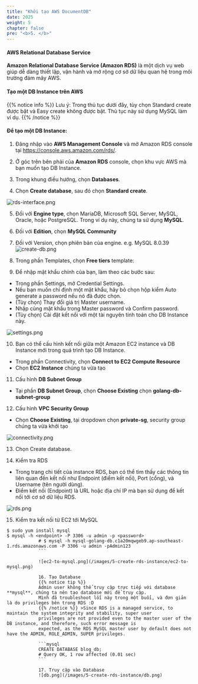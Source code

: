 ```yaml
---
title: "Khởi tạo AWS DocumentDB"
date: 2025
weight: 5
chapter: false
pre: "<b>5. </b>"
---
```


#### AWS Relational Database Service

**Amazon Relational Database Service (Amazon RDS)** là một dịch vụ web giúp dễ dàng thiết lập, vận hành và mở rộng cơ sở
dữ liệu quan hệ trong môi trường đám mây AWS.

#### Tạo một DB Instance trên AWS

{{% notice info %}}
Lưu ý: Trong thủ tục dưới đây, tùy chọn Standard create được bật và Easy create không được bật. Thủ tục này sử dụng
MySQL làm ví dụ.
{{% /notice %}}

#### Để tạo một DB Instance:

1. Đăng nhập vào **AWS Management Console** và mở Amazon RDS console tại https://console.aws.amazon.com/rds/.

2. Ở góc trên bên phải của **Amazon RDS** console, chọn khu vực AWS mà bạn muốn tạo DB Instance.

3. Trong khung điều hướng, chọn **Databases**.

4. Chọn **Create database**, sau đó chọn **Standard create**.

![rds-interface.png](/images/5-create-rds-instance/rds-interface.png)

5. Đối với **Engine type**, chọn MariaDB, Microsoft SQL Server, MySQL, Oracle, hoặc PostgreSQL. Trong ví dụ này, chúng
ta sử dụng **MySQL**.

6. Đối với **Edition**, chọn **MySQL Community**

7. Đối với Version, chọn phiên bản của engine. e.g. MySQL 8.0.39
![create-db.png](/images/5-create-rds-instance/create-db.png)

8. Trong phần Templates, chọn **Free tiers** template:

9. Để nhập mật khẩu chính của bạn, làm theo các bước sau:

- Trong phần Settings, mở Credential Settings.
- Nếu bạn muốn chỉ định một mật khẩu, hãy bỏ chọn hộp kiểm Auto generate a password nếu nó đã được chọn.
- (Tùy chọn) Thay đổi giá trị Master username.
- Nhập cùng mật khẩu trong Master password và Confirm password.
- (Tùy chọn) Cài đặt kết nối với một tài nguyên tính toán cho DB Instance này.

![settings.png](/images/5-create-rds-instance/settings.png)

10. Bạn có thể cấu hình kết nối giữa một Amazon EC2 instance và DB Instance mới trong quá trình tạo DB Instance.

- Trong phần Connectivity, chọn **Connect to EC2 Compute Resource**
- Chọn **EC2 Instance** chúng ta vừa tạo

11. Cấu hình **DB Subnet Group**

- Tại phần **DB Subnet Group**, chọn **Choose Existing** chọn **golang-db-subnet-group**

12. Cấu hình **VPC Security Group**

- Chọn **Choose Existing**, tại dropdown chọn **private-sg**, security group chúng ta vừa khởi tạo

![connectivity.png](/images/5-create-rds-instance/connectivity.png)

13. Chọn Create database.

14. Kiểm tra RDS

- Trong trang chi tiết của instance RDS, bạn có thể tìm thấy các thông tin liên quan đến kết nối như Endpoint (điểm kết
nối), Port (cổng), và Username (tên người dùng).
- Điểm kết nối (Endpoint) là URL hoặc địa chỉ IP mà bạn sử dụng để kết nối tới cơ sở dữ liệu RDS.

![rds.png](/images/5-create-rds-instance/rds.png)

15. Kiểm tra kết nối từ EC2 tới MySQL

```shell
$ sudo yum install mysql
$ mysql -h <endpoint> -P 3306 -u admin -p <password>
            # $ mysql -h mysql-golang-db.c1a20mqwgeb9.ap-southeast-1.rds.amazonaws.com -P 3306 -u admin -pAdmin123
            ```

            ![ec2-to-mysql.png](/images/5-create-rds-instance/ec2-to-mysql.png)

            16. Tạo Database
            {{% notice tip %}}
            Admin user không thể truy cập trực tiếp với database **mysql**, chúng ta nên tạo database mới để truy cập.
            Mình đã troubleshoot lỗi này trong một buổi, và đơn giản là do privileges bên trong RDS :D
            {{% /notice %}} >Since RDS is a managed service, to maintain the system integrity and stability, super user
            privileges are not provided even to the master user of the DB instance, and therefore, such error message is
            expected, as the RDS MySQL master user by default does not have the ADMIN, ROLE_ADMIN, SUPER privileges.

            ```mysql
            CREATE DATABASE blog_db;
            # Query OK, 1 row affected (0.01 sec)
            ```

            17. Truy cập vào Database
            ![db.png](/images/5-create-rds-instance/db.png)